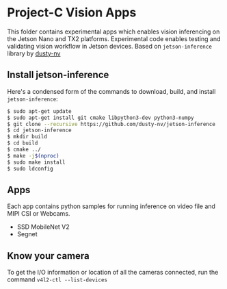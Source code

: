 # Project-C Vision Apps
This folder contains experimental apps which enables vision inferencing on the Jetson Nano and TX2 platforms.
Experimental code enables testing and validating vision workflow in Jetson devices. Based on ```jetson-inference``` library by [dusty-nv](https://github.com/dusty-nv/jetson-inference)

## Install jetson-inference

Here's a condensed form of the commands to download, build, and install ```jetson-inference```:

``` bash
$ sudo apt-get update
$ sudo apt-get install git cmake libpython3-dev python3-numpy
$ git clone --recursive https://github.com/dusty-nv/jetson-inference
$ cd jetson-inference
$ mkdir build
$ cd build
$ cmake ../
$ make -j$(nproc)
$ sudo make install
$ sudo ldconfig
```
## Apps
Each app contains python samples for running inference on video file and MIPI CSI or Webcams.

* SSD MobileNet V2
* Segnet

## Know your camera
To get the I/O information or location of all the cameras connected, run the command ```v4l2-ctl --list-devices```
